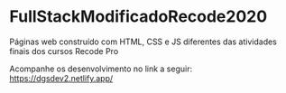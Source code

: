 # FullStackModificadoRecode2020
Páginas web construído com HTML, CSS e JS diferentes das atividades finais dos cursos Recode Pro

Acompanhe os desenvolvimento no link a seguir:
https://dgsdev2.netlify.app/
